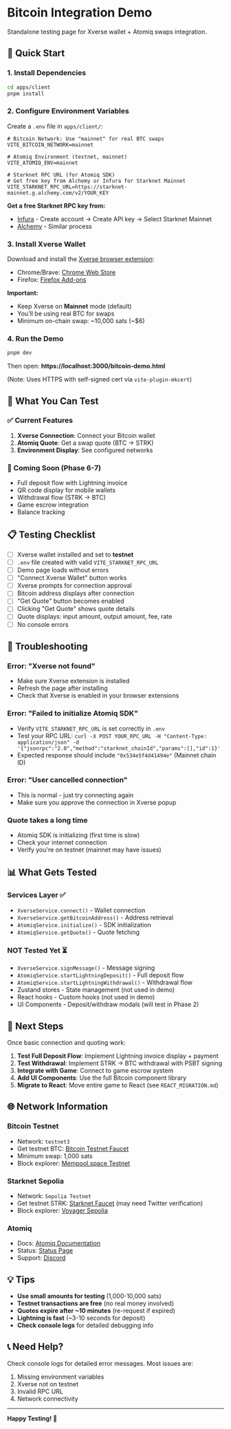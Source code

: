 # Bitcoin Integration Demo

Standalone testing page for Xverse wallet + Atomiq swaps integration.

## 🚀 Quick Start

### 1. Install Dependencies

```bash
cd apps/client
pnpm install
```

### 2. Configure Environment Variables

Create a `.env` file in `apps/client/`:

```env
# Bitcoin Network: Use "mainnet" for real BTC swaps
VITE_BITCOIN_NETWORK=mainnet

# Atomiq Environment (testnet, mainnet)
VITE_ATOMIQ_ENV=mainnet

# Starknet RPC URL (for Atomiq SDK)
# Get free key from Alchemy or Infura for Starknet Mainnet
VITE_STARKNET_RPC_URL=https://starknet-mainnet.g.alchemy.com/v2/YOUR_KEY
```

**Get a free Starknet RPC key from:**

- [Infura](https://www.infura.io/) - Create account → Create API key → Select Starknet Mainnet
- [Alchemy](https://www.alchemy.com/) - Similar process

### 3. Install Xverse Wallet

Download and install the [Xverse browser extension](https://www.xverse.app/):

- Chrome/Brave: [Chrome Web Store](https://chromewebstore.google.com/detail/xverse-wallet/idnnbdplmphpflfnlkomgpfbpcgelopg)
- Firefox: [Firefox Add-ons](https://addons.mozilla.org/en-US/firefox/addon/xverse-wallet/)

**Important:**

- Keep Xverse on **Mainnet** mode (default)
- You'll be using real BTC for swaps
- Minimum on-chain swap: ~10,000 sats (~$6)

### 4. Run the Demo

```bash
pnpm dev
```

Then open: **https://localhost:3000/bitcoin-demo.html**

(Note: Uses HTTPS with self-signed cert via `vite-plugin-mkcert`)

## 🧪 What You Can Test

### ✅ Current Features

1. **Xverse Connection**: Connect your Bitcoin wallet
2. **Atomiq Quote**: Get a swap quote (BTC → STRK)
3. **Environment Display**: See configured networks

### 🚧 Coming Soon (Phase 6-7)

- Full deposit flow with Lightning invoice
- QR code display for mobile wallets
- Withdrawal flow (STRK → BTC)
- Game escrow integration
- Balance tracking

## 📋 Testing Checklist

- [ ] Xverse wallet installed and set to **testnet**
- [ ] `.env` file created with valid `VITE_STARKNET_RPC_URL`
- [ ] Demo page loads without errors
- [ ] "Connect Xverse Wallet" button works
- [ ] Xverse prompts for connection approval
- [ ] Bitcoin address displays after connection
- [ ] "Get Quote" button becomes enabled
- [ ] Clicking "Get Quote" shows quote details
- [ ] Quote displays: input amount, output amount, fee, rate
- [ ] No console errors

## 🐛 Troubleshooting

### Error: "Xverse not found"

- Make sure Xverse extension is installed
- Refresh the page after installing
- Check that Xverse is enabled in your browser extensions

### Error: "Failed to initialize Atomiq SDK"

- Verify `VITE_STARKNET_RPC_URL` is set correctly in `.env`
- Test your RPC URL: `curl -X POST YOUR_RPC_URL -H "Content-Type: application/json" -d '{"jsonrpc":"2.0","method":"starknet_chainId","params":[],"id":1}'`
- Expected response should include `"0x534e5f4d41494e"` (Mainnet chain ID)

### Error: "User cancelled connection"

- This is normal - just try connecting again
- Make sure you approve the connection in Xverse popup

### Quote takes a long time

- Atomiq SDK is initializing (first time is slow)
- Check your internet connection
- Verify you're on testnet (mainnet may have issues)

## 📊 What Gets Tested

### Services Layer ✅

- `XverseService.connect()` - Wallet connection
- `XverseService.getBitcoinAddress()` - Address retrieval
- `AtomiqService.initialize()` - SDK initialization
- `AtomiqService.getQuote()` - Quote fetching

### NOT Tested Yet ⏳

- `XverseService.signMessage()` - Message signing
- `AtomiqService.startLightningDeposit()` - Full deposit flow
- `AtomiqService.startLightningWithdrawal()` - Withdrawal flow
- Zustand stores - State management (not used in demo)
- React hooks - Custom hooks (not used in demo)
- UI Components - Deposit/withdraw modals (will test in Phase 2)

## 🔄 Next Steps

Once basic connection and quoting work:

1. **Test Full Deposit Flow**: Implement Lightning invoice display + payment
2. **Test Withdrawal**: Implement STRK → BTC withdrawal with PSBT signing
3. **Integrate with Game**: Connect to game escrow system
4. **Add UI Components**: Use the full Bitcoin component library
5. **Migrate to React**: Move entire game to React (see `REACT_MIGRATION.md`)

## 🌐 Network Information

### Bitcoin Testnet

- Network: `testnet3`
- Get testnet BTC: [Bitcoin Testnet Faucet](https://testnet-faucet.mempool.co/)
- Minimum swap: 1,000 sats
- Block explorer: [Mempool.space Testnet](https://mempool.space/testnet)

### Starknet Sepolia

- Network: `Sepolia Testnet`
- Get testnet STRK: [Starknet Faucet](https://faucet.goerli.starknet.io/) (may need Twitter verification)
- Block explorer: [Voyager Sepolia](https://sepolia.voyager.online/)

### Atomiq

- Docs: [Atomiq Documentation](https://docs.atomiq.io/)
- Status: [Status Page](https://status.atomiq.io/)
- Support: [Discord](https://discord.gg/atomiq)

## 💡 Tips

- **Use small amounts for testing** (1,000-10,000 sats)
- **Testnet transactions are free** (no real money involved)
- **Quotes expire after ~10 minutes** (re-request if expired)
- **Lightning is fast** (~3-10 seconds for deposit)
- **Check console logs** for detailed debugging info

## 📞 Need Help?

Check console logs for detailed error messages. Most issues are:

1. Missing environment variables
2. Xverse not on testnet
3. Invalid RPC URL
4. Network connectivity

---

**Happy Testing! 🚀**

